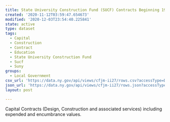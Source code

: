 ```yaml
---
title: State University Construction Fund (SUCF) Contracts Beginning 1995
created: '2020-11-12T03:59:47.654673'
modified: '2020-12-03T23:54:40.225841'
state: active
type: dataset
tags:
  - Capital
  - Construction
  - Contract
  - Education
  - State University Construction Fund
  - Sucf
  - Suny
groups:
  - Local Government
csv_url: 'https://data.ny.gov/api/views/cfjm-ii27/rows.csv?accessType=DOWNLOAD'
json_url: 'https://data.ny.gov/api/views/cfjm-ii27/rows.json?accessType=DOWNLOAD'
layout: post

---
```

Capital Contracts (Design, Construction and associated services) including expended and encumbrance values.
